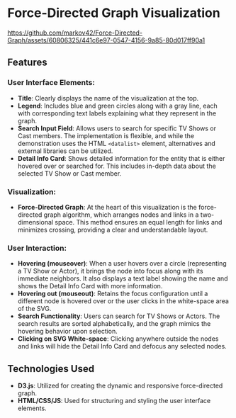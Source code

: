 # Force-Directed Graph Visualization
https://github.com/markov42/Force-Directed-Graph/assets/60806325/441c6e97-0547-4156-9a85-80d017ff90a1
## Features

### User Interface Elements:
- **Title**: Clearly displays the name of the visualization at the top.
- **Legend**: Includes blue and green circles along with a gray line, each with corresponding text labels explaining what they represent in the graph.
- **Search Input Field**: Allows users to search for specific TV Shows or Cast members. The implementation is flexible, and while the demonstration uses the HTML `<datalist>` element, alternatives and external libraries can be utilized.
- **Detail Info Card**: Shows detailed information for the entity that is either hovered over or searched for. This includes in-depth data about the selected TV Show or Cast member.

### Visualization:
- **Force-Directed Graph**: At the heart of this visualization is the force-directed graph algorithm, which arranges nodes and links in a two-dimensional space. This method ensures an equal length for links and minimizes crossing, providing a clear and understandable layout.

### User Interaction:
- **Hovering (mouseover)**: When a user hovers over a circle (representing a TV Show or Actor), it brings the node into focus along with its immediate neighbors. It also displays a text label showing the name and shows the Detail Info Card with more information.
- **Hovering out (mouseout)**: Retains the focus configuration until a different node is hovered over or the user clicks in the white-space area of the SVG.
- **Search Functionality**: Users can search for TV Shows or Actors. The search results are sorted alphabetically, and the graph mimics the hovering behavior upon selection.
- **Clicking on SVG White-space**: Clicking anywhere outside the nodes and links will hide the Detail Info Card and defocus any selected nodes.

## Technologies Used
- **D3.js**: Utilized for creating the dynamic and responsive force-directed graph.
- **HTML/CSS/JS**: Used for structuring and styling the user interface elements.


